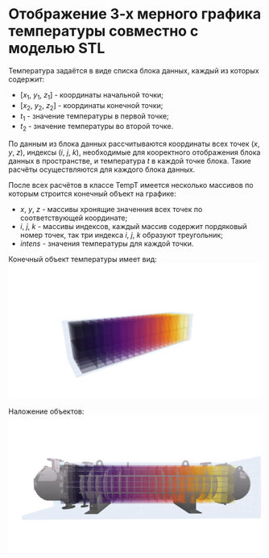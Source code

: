 # Отображение 3-х мерного графика температуры совместно с моделью STL

Температура задаётся в виде списка блока данных, каждый из которых содержит:
- [$x_1$, $y_1$, $z_1$] - координаты начальной точки;
- [$x_2$, $y_2$, $z_2$] - координаты конечной точки; 
- $t_1$ - значение температуры в первой точке;
- $t_2$ - значение температуры во второй точке.

По данным из блока данных рассчитываются координаты всех точек ($x$, $y$, $z$), индексы ($i$, $j$, $k$), необходимые для кооректного отображения блока данных в пространстве, и температура $t$ в каждой точке блока. Такие расчёты осуществляются для каждого блока данных.

После всех расчётов в классе TempT имеется несколько массивов по которым строится конечный объект на графике:
- $x$, $y$, $z$ - массивы хронящие значенния всех точек по соответствующей координате;
- $i$, $j$, $k$ - массивы индексов, каждый массив содержит пордяковый номер точек, так три индекса $i$, $j$, $k$ образуют треугольник;
- $intens$ - значения температуры для каждой точки.

Конечный объект температуры имеет вид:
![Mesh of temp](img\temp.png)

Наложение объектов:
![All meshes](img\allmesh.png)

